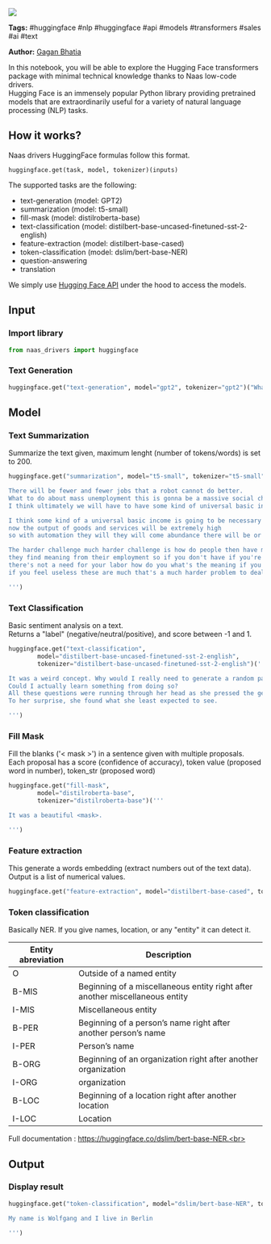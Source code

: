 <a href="https://app.naas.ai/user-redirect/naas/downloader?url=https://raw.githubusercontent.com/jupyter-naas/awesome-notebooks/master/Hugging%20Face/Hugging_Face_Naas_drivers_integration.ipynb" target="_parent"><img src="https://naasai-public.s3.eu-west-3.amazonaws.com/open_in_naas.svg"/></a>

**Tags:** #huggingface #nlp #huggingface #api #models #transformers #sales #ai #text

**Author:** [Gagan Bhatia](https://www.linkedin.com/in/gbhatia30/)

In this notebook, you will be able to explore the Hugging Face transformers package with minimal technical knowledge thanks to Naas low-code drivers.<br>
Hugging Face is an immensely popular Python library providing pretrained models that are extraordinarily useful for a variety of natural language processing (NLP) tasks.

## How it works?
Naas drivers HuggingFace formulas follow this format.
```
huggingface.get(task, model, tokenizer)(inputs)
```
The supported tasks are the following:

- text-generation (model: GPT2)
- summarization (model: t5-small)
- fill-mask (model: distilroberta-base)
- text-classification (model: distilbert-base-uncased-finetuned-sst-2-english)
- feature-extraction (model: distilbert-base-cased)
- token-classification (model: dslim/bert-base-NER)
- question-answering
- translation

We simply use [Hugging Face API](https://huggingface.co/models) under the hood to access the models.

## Input

### Import library


```python
from naas_drivers import huggingface
```

### Text Generation


```python
huggingface.get("text-generation", model="gpt2", tokenizer="gpt2")("What is the most important thing in your life right now?")
```

## Model

### Text Summarization
Summarize the text given, maximum lenght (number of tokens/words) is set to 200.


```python
huggingface.get("summarization", model="t5-small", tokenizer="t5-small")('''

There will be fewer and fewer jobs that a robot cannot do better. 
What to do about mass unemployment this is gonna be a massive social challenge and 
I think ultimately we will have to have some kind of universal basic income.

I think some kind of a universal basic income is going to be necessary 
now the output of goods and services will be extremely high 
so with automation they will they will come abundance there will be or almost everything will get very cheap.

The harder challenge much harder challenge is how do people then have meaning like a lot of people 
they find meaning from their employment so if you don't have if you're not needed if 
there's not a need for your labor how do you what's the meaning if you have meaning 
if you feel useless these are much that's a much harder problem to deal with. 

''')
```

### Text Classification
Basic sentiment analysis on a text.<br>
Returns a "label" (negative/neutral/positive), and score between -1 and 1.


```python
huggingface.get("text-classification", 
        model="distilbert-base-uncased-finetuned-sst-2-english",
        tokenizer="distilbert-base-uncased-finetuned-sst-2-english")('''

It was a weird concept. Why would I really need to generate a random paragraph? 
Could I actually learn something from doing so? 
All these questions were running through her head as she pressed the generate button. 
To her surprise, she found what she least expected to see.

''')
```

### Fill Mask

Fill the blanks ('< mask >') in a sentence given with multiple proposals. <br>
Each proposal has a score (confidence of accuracy), token value (proposed word in number), token_str (proposed word)


```python
huggingface.get("fill-mask",
        model="distilroberta-base",
        tokenizer="distilroberta-base")('''

It was a beautiful <mask>.

''')
```

### Feature extraction
This generate a words embedding (extract numbers out of the text data).<br>
Output is a list of numerical values.


```python
huggingface.get("feature-extraction", model="distilbert-base-cased", tokenizer="distilbert-base-cased")("Life is a super cool thing")
```

### Token classification
Basically NER. If you give names, location, or any "entity" it can detect it.<br>

| Entity abreviation | Description                                                                  |
|--------------|------------------------------------------------------------------------------|
| O            | Outside of a named entity                                                    |
| B-MIS        | Beginning of a miscellaneous entity right after another miscellaneous entity |
| I-MIS        | Miscellaneous entity                                                         |
| B-PER        | Beginning of a person’s name right after another person’s name               |
| I-PER        | Person’s name                                                                |
| B-ORG        | Beginning of an organization right after another organization                |
| I-ORG        | organization                                                                 |
| B-LOC        | Beginning of a location right after another location                         |
| I-LOC        | Location                                                                     |


Full documentation : https://huggingface.co/dslim/bert-base-NER.<br>

## Output

### Display result


```python
huggingface.get("token-classification", model="dslim/bert-base-NER", tokenizer="dslim/bert-base-NER")('''

My name is Wolfgang and I live in Berlin

''')
```
